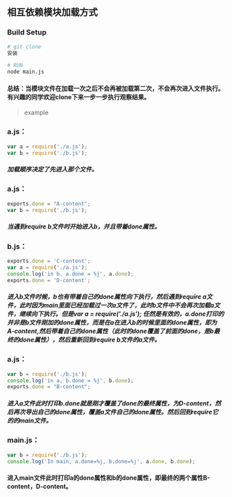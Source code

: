 ## 相互依赖模块加载方式


### Build Setup

``` bash
# git clone 
安装

# RUN
node main.js
```

#### 总结：当模块文件在加载一次之后不会再被加载第二次，不会再次进入文件执行。有兴趣的同学欢迎clone下来一步一步执行观察结果。

> example

### a.js：
```javascript
var a = require('./a.js');
var b = require('./b.js');
```
##### 加载顺序决定了先进入那个文件。


### a.js：
```javascript
exports.done = "A-content";
var b = require('./b.js');
```
##### 当遇到require b文件时开始进入b，并且带着done属性。


### b.js：
```javascript
exports.done = 'C-content';                   
var a = require('./a.js');                   
console.log('in b, a.done = %j', a.done);         
exports.done = 'D-content';             
```
##### 进入b文件时候，b也有带着自己的done属性向下执行，然后遇到require a文件，此时因为main里面已经加载过一次a文件了，此时b文件中不会再次加载a文件，继续向下执行。但是var a = require('./a.js'); 任然是有效的，a.done打印的并非是b文件刚加的done属性，而是在a在进入b的时候里面的done属性，即为 A-content,然后带着自己的done属性（此时的done覆盖了前面的done，是b最终的done属性），然后重新回到require b文件的a文件。


### a.js：
```javascript
var b = require('./b.js');
console.log('in a, b.done = %j', b.done);   
exports.done = "B-content";              
```
##### 进入a文件此时打印b.done就是刚才覆盖了done的最终属性，为D-content，然后再次导出自己的done属性，覆盖a文件自己的done属性。然后回到require它的的main文件。


### main.js：
```javascript
var b = require('./b.js');
console.log('In main, a.done=%j, b.done=%j', a.done, b.done);
```
#### 进入main文件此时打印a的done属性和b的done属性，即最终的两个属性B-content，D-content。
